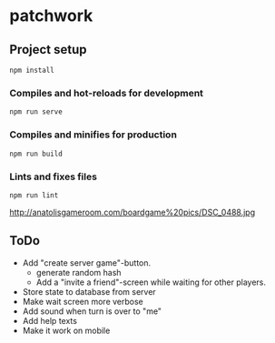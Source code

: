 # patchwork

## Project setup
```
npm install
```

### Compiles and hot-reloads for development
```
npm run serve
```

### Compiles and minifies for production
```
npm run build
```

### Lints and fixes files
```
npm run lint
```


http://anatolisgameroom.com/boardgame%20pics/DSC_0488.jpg

## ToDo
- Add "create server game"-button.
  - generate random hash
  - Add a "invite a friend"-screen while waiting for other players.
- Store state to database from server
- Make wait screen more verbose
- Add sound when turn is over to "me"
- Add help texts
- Make it work on mobile
